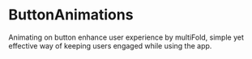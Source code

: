 # ButtonAnimations
Animating on button enhance user experience by multiFold, simple yet effective way of keeping users engaged while using the app.
